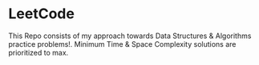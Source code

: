# LeetCode
This Repo consists of my approach towards Data Structures & Algorithms practice problems!. Minimum Time & Space Complexity solutions are prioritized to max.
